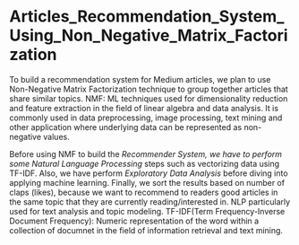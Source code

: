 # Articles_Recommendation_System_Using_Non_Negative_Matrix_Factorization
To build a recommendation system for Medium articles, we plan to use Non-Negative Matrix Factorization technique to group together articles that share similar topics.
NMF: ML techniques used for dimensionality reduction and feature extraction in the field of linear algebra and data analysis. It is commonly used in data preprocessing, image processing, text mining and other application where underlying data can be represented as non-negative values.

Before using NMF to build the *Recommender System, we have to perform some Natural Language Processing* steps such as vectorizing data using TF-IDF. Also, we have perform *Exploratory Data Analysis* before diving into applying machine learning.
Finally, we sort the results based on number of claps (likes), because we want to recommend to readers good articles in the same topic that they are currently reading/interested in.
NLP particularly used for text analysis and topic modeling.
TF-IDF(Term Frequency-Inverse Document Frequency): Numeric representation of the word within a collection of documnet in the field of information retrieval and text mining.
